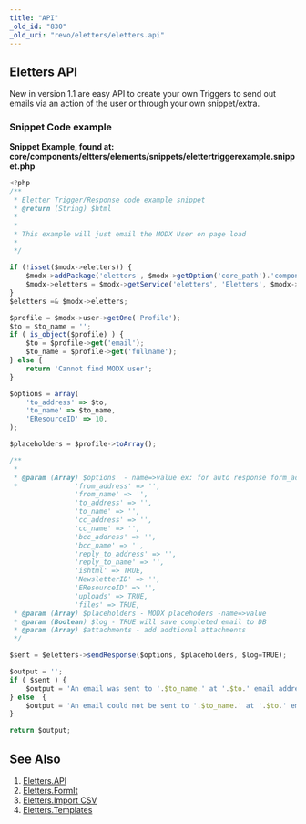 ```yaml
---
title: "API"
_old_id: "830"
_old_uri: "revo/eletters/eletters.api"
---
```


## Eletters API

New in version 1.1 are easy API to create your own Triggers to send out emails via an action of the user or through your own snippet/extra.

### Snippet Code example

**Snippet Example, found at: core/components/eltters/elements/snippets/elettertriggerexample.snippet.php**
``` javascript 
<?php
/**
 * Eletter Trigger/Response code example snippet
 * @return (String) $html
 *
 *
 * This example will just email the MODX User on page load
 *
 */

if (!isset($modx->eletters)) {
    $modx->addPackage('eletters', $modx->getOption('core_path').'components/eletters/model/');
    $modx->eletters = $modx->getService('eletters', 'Eletters', $modx->getOption('core_path').'components/eletters/model/eletters/');
}
$eletters =& $modx->eletters;

$profile = $modx->user->getOne('Profile');
$to = $to_name = '';
if ( is_object($profile) ) {
    $to = $profile->get('email');
    $to_name = $profile->get('fullname');
} else {
    return 'Cannot find MODX user';
}

$options = array(
    'to_address' => $to,
    'to_name' => $to_name,
    'EResourceID' => 10,
);

$placeholders = $profile->toArray();

/**
 *
 * @param (Array) $options  - name=>value ex: for auto response form_address=Fname Lname
 *              'from_address' => '',
                'from_name' => '',
                'to_address' => '',
                'to_name' => '',
                'cc_address' => '',
                'cc_name' => '',
                'bcc_address' => '',
                'bcc_name' => '',
                'reply_to_address' => '',
                'reply_to_name' => '',
                'ishtml' => TRUE,
                'NewsletterID' => '',
                'EResourceID' => '',
                'uploads' => TRUE,
                'files' => TRUE,
 * @param (Array) $placeholders - MODX placehoders -name=>value
 * @param (Boolean) $log - TRUE will save completed email to DB
 * @param (Array) $attachments - add addtional attachments
 */

$sent = $eletters->sendResponse($options, $placeholders, $log=TRUE);

$output = '';
if ( $sent ) {
    $output = 'An email was sent to '.$to_name.' at '.$to.' email address.';
} else  {
    $output = 'An email could not be sent to '.$to_name.' at '.$to.' email address.';
}

return $output;
```

## See Also

1. [Eletters.API](/extras/revo/eletters/eletters.api)
2. [Eletters.FormIt](/extras/revo/eletters/eletters.formit)
3. [Eletters.Import CSV](/extras/revo/eletters/eletters.import-csv)
4. [Eletters.Templates](/extras/revo/eletters/eletters.templates)